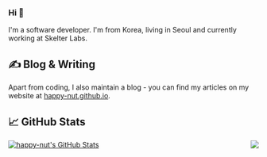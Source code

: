 ### Hi 👋

I'm a software developer. I'm from Korea, living in Seoul and currently working at Skelter Labs.

## ✍ Blog & Writing

Apart from coding, I also maintain a blog - you can find my articles on my website at [happy-nut.github.io](https://happy-nut.github.io/).

<!--
**happy-nut/happy-nut** is a ✨ _special_ ✨ repository because its `README.md` (this file) appears on your GitHub profile.

Here are some ideas to get you started:

- 🔭 I’m currently working on ...
- 🌱 I’m currently learning ...
- 👯 I’m looking to collaborate on ...
- 🤔 I’m looking for help with ...
- 💬 Ask me about ...
- 📫 How to reach me: ...
- 😄 Pronouns: ...
- ⚡ Fun fact: ...
-->

## &#x1f4c8; GitHub Stats

<div style="display:flex;justify-content:space-between">
  <a href="https://github.com/happy-nut/happy-nut">
    <img align="center" src="https://github-readme-stats.vercel.app/api?username=happy-nut&show_icons=true&line_height=27&count_private=true" alt="happy-nut's GitHub Stats" />
  </a>

  <a href="https://github.com/happy-nut/happy-nut">
    <img align="center" src="https://github-readme-stats.vercel.app/api/top-langs/?username=happy-nut&hide=objective-c,html" />
  </a>
</div>

